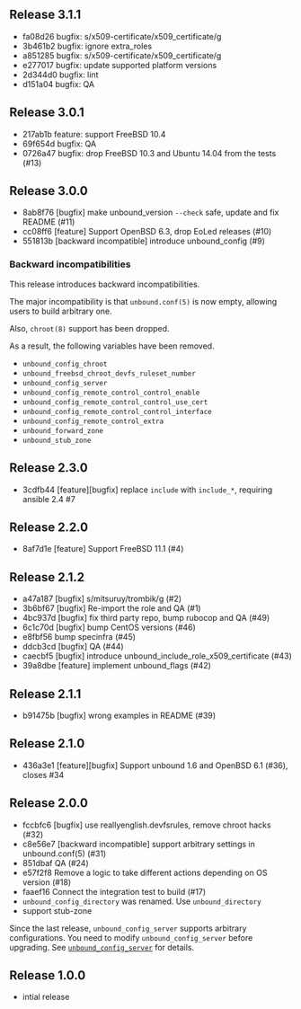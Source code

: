 ## Release 3.1.1

* fa08d26 bugfix: s/x509-certificate/x509_certificate/g
* 3b461b2 bugfix: ignore extra_roles
* a851285 bugfix: s/x509-certificate/x509_certificate/g
* e277017 bugfix: update supported platform versions
* 2d344d0 bugfix: lint
* d151a04 bugfix: QA

## Release 3.0.1

* 217ab1b feature: support FreeBSD 10.4
* 69f654d bugfix: QA
* 0726a47 bugfix: drop FreeBSD 10.3 and Ubuntu 14.04 from the tests (#13)

## Release 3.0.0

* 8ab8f76 [bugfix] make unbound_version `--check` safe, update and fix README (#11)
* cc08ff6 [feature] Support OpenBSD 6.3, drop EoLed releases (#10)
* 551813b [backward incompatible] introduce unbound_config (#9)

### Backward incompatibilities

This release introduces backward incompatibilities.

The major incompatibility is that `unbound.conf(5)` is now empty, allowing
users to build arbitrary one.

Also, `chroot(8)` support has been dropped.

As a result, the following variables have been removed.

* `unbound_config_chroot`
* `unbound_freebsd_chroot_devfs_ruleset_number`
* `unbound_config_server`
* `unbound_config_remote_control_control_enable`
* `unbound_config_remote_control_control_use_cert`
* `unbound_config_remote_control_control_interface`
* `unbound_config_remote_control_extra`
* `unbound_forward_zone`
* `unbound_stub_zone`

## Release 2.3.0

* 3cdfb44 [feature][bugfix] replace `include` with `include_*`, requiring ansible 2.4 #7

## Release 2.2.0

* 8af7d1e [feature] Support FreeBSD 11.1 (#4)

## Release 2.1.2

* a47a187 [bugfix] s/mitsuruy/trombik/g (#2)
* 3b6bf67 [bugfix] Re-import the role and QA (#1)
* 4bc937d [bugfix] fix third party repo, bump rubocop and QA (#49)
* 6c1c70d [bugfix] bump CentOS versions (#46)
* e8fbf56 bump specinfra (#45)
* ddcb3cd [bugfix] QA (#44)
* caecbf5 [bugfix] introduce unbound_include_role_x509_certificate (#43)
* 39a8dbe [feature] implement unbound_flags (#42)

## Release 2.1.1

* b91475b [bugfix] wrong examples in README (#39)

## Release 2.1.0

* 436a3e1 [feature][bugfix] Support unbound 1.6 and OpenBSD 6.1 (#36), closes #34

## Release 2.0.0

* fccbfc6 [bugfix] use reallyenglish.devfsrules, remove chroot hacks (#32)
* c8e56e7 [backward incompatible] support arbitrary settings in unbound.conf(5) (#31)
* 851dbaf QA (#24)
* e57f2f8 Remove a logic to take different actions depending on OS version  (#18)
* faaef16 Connect the integration test to build (#17)
* `unbound_config_directory` was renamed. Use `unbound_directory`
* support stub-zone

Since the last release, `unbound_config_server` supports arbitrary
configurations. You need to modify `unbound_config_server` before upgrading.
See [`unbound_config_server`](https://github.com/reallyenglish/ansible-role-unbound#unbound_config_server)
for details.

## Release 1.0.0

* intial release
